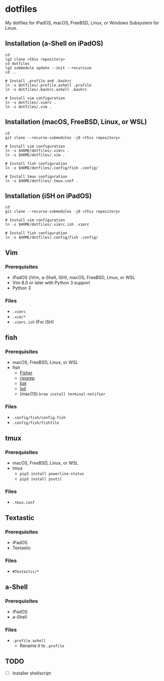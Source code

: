 # dotfiles

My dotfiles for iPadOS, macOS, FreeBSD, Linux, or Windows Subsystem for Linux.

## Installation (a-Shell on iPadOS)

```shell
cd
lg2 clone <this repository>
cd dotfiles
lg2 submodule update --init --recursive
cd ..

# Install .profile and .bashrc
ln -s dotfiles/.profile.ashell .profile
ln -s dotfiles/.bashrc.ashell .bashrc

# Install vim configuration
ln -s dotfiles/.vimrc .
ln -s dotfiles/.vim .
```

## Installation (macOS, FreeBSD, Linux, or WSL)

```shell
cd
git clone --recurse-submodules -j8 <this repository>

# Install vim configuration
ln -s $HOME/dotfiles/.vimrc .
ln -s $HOME/dotfiles/.vim .

# Install fish configuration
ln -s $HOME/dotfiles/.config/fish .config/

# Install tmux configuration
ln -s $HOME/dotfiles/.tmux.conf .
```

## Installation (iSH on iPadOS)

```shell
cd
git clone --recurse-submodules -j8 <this repository>

# Install vim configuration
ln -s $HOME/dotfiles/.vimrc.ish .vimrc

# Install fish configuration
ln -s $HOME/dotfiles/.config/fish .config/
```

## Vim

### Prerequisites

- iPadOS (iVim, a-Shell, iSH), macOS, FreeBSD, Linux, or WSL
- Vim 8.0 or later with Python 3 support
- Python 3

### Files

- `.vimrc`
- `.vim/*`
- `.vimrc.ish` (For iSH)

## fish

### Prerequisites

- macOS, FreeBSD, Linux, or WSL
- fish
  - [Fisher](https://github.com/jorgebucaran/fisher)
  - [ripgrep](https://github.com/BurntSushi/ripgrep)
  - [bat](https://github.com/sharkdp/bat)
  - [lsd](https://github.com/Peltoche/lsd)
  - (macOS) `brew install terminal-notifier`

### Files

- `.config/fish/config.fish`
- `.config/fish/fishfile`

## tmux

### Prerequisites

- macOS, FreeBSD, Linux, or WSL
- tmux
  - `pip3 install powerline-status`
  - `pip3 install psutil`

### Files

- `.tmux.conf`

## Textastic

### Prerequisites

- iPadOS
- Textastic

### Files

- `#Textastic/*`

## a-Shell

### Prerequisites

- iPadOS
- a-Shell

### Files

- `.profile.ashell`
  - Rename it to `.profile`

## TODO

- [ ] Installer shellscript
